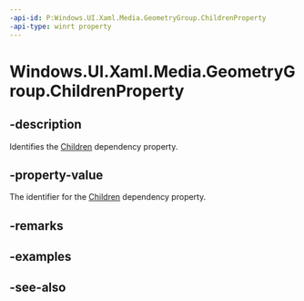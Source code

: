 ```yaml
---
-api-id: P:Windows.UI.Xaml.Media.GeometryGroup.ChildrenProperty
-api-type: winrt property
---
```


<!-- Property syntax
public Windows.UI.Xaml.DependencyProperty ChildrenProperty { get; }
-->

# Windows.UI.Xaml.Media.GeometryGroup.ChildrenProperty

## -description
Identifies the [Children](geometrygroup_children.md) dependency property.



## -property-value
The identifier for the [Children](geometrygroup_children.md) dependency property.

## -remarks

## -examples

## -see-also
